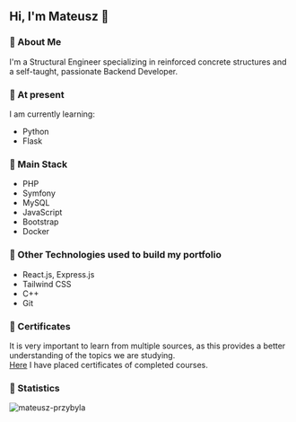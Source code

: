 ## Hi, I'm Mateusz 👋

### 🔵 About Me
I'm a Structural Engineer specializing in reinforced concrete structures and a self-taught, passionate Backend Developer.

### 🔵 At present
I am currently learning:
- Python
- Flask

### 🔵 Main Stack
- PHP
- Symfony
- MySQL
- JavaScript
- Bootstrap
- Docker

### 🔵 Other Technologies used to build my portfolio
 - React.js, Express.js
 - Tailwind CSS
 - C++
 - Git

### 🔵 Certificates
It is very important to learn from multiple sources, as this provides a better understanding of the topics we are studying.\
[Here](https://github.com/mateusz-przybyla/My-Certificates.git) I have placed certificates of completed courses.

### 🔵 Statistics
<p><img src="https://github-readme-stats.vercel.app/api/top-langs?username=mateusz-przybyla&layout=compact&theme=buefy&hide_border=false" alt="mateusz-przybyla" /></p>
